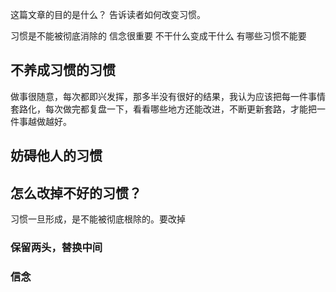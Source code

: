 这篇文章的目的是什么？
告诉读者如何改变习惯。

习惯是不能被彻底消除的
信念很重要
不干什么变成干什么
有哪些习惯不能要

## 不养成习惯的习惯
做事很随意，每次都即兴发挥，那多半没有很好的结果，我认为应该把每一件事情套路化，每次做完都复盘一下，看看哪些地方还能改进，不断更新套路，才能把一件事越做越好。
## 妨碍他人的习惯

## 怎么改掉不好的习惯？
习惯一旦形成，是不能被彻底根除的。要改掉
### 保留两头，替换中间
### 信念